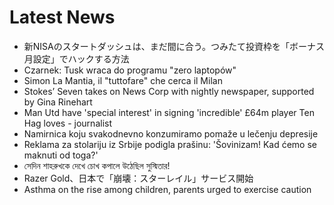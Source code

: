 # Latest News
-  新NISAのスタートダッシュは、まだ間に合う。つみたて投資枠を「ボーナス月設定」でハックする方法
-  Czarnek: Tusk wraca do programu "zero laptopów"
-  Simon La Mantia, il "tuttofare" che cerca il Milan
-  Stokes’ Seven takes on News Corp with nightly newspaper, supported by Gina Rinehart
-  Man Utd have 'special interest' in signing 'incredible' £64m player Ten Hag loves - journalist
-  Namirnica koju svakodnevno konzumiramo pomaže u lečenju depresije
-  Reklama za stolariju iz Srbije podigla prašinu: 'Šovinizam! Kad ćemo se maknuti od toga?'
-  সেদিন শাহরুখকে দেখে চোখ কপালে উঠেছিল সুস্মিতার!
-  Razer Gold、日本で「崩壊：スターレイル」サービス開始
-  Asthma on the rise among children, parents urged to exercise caution
